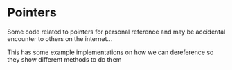 Pointers
==================

Some code related to pointers for personal reference and may be accidental encounter to others on the internet...

This has some example implementations on how we can dereference 
so they show different methods to do them 
